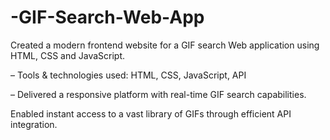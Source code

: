 # -GIF-Search-Web-App

Created a modern frontend website for a GIF search Web application using HTML, CSS and JavaScript.

  – Tools &amp; technologies used: HTML, CSS, JavaScript, API 
  
  – Delivered a responsive platform with real-time GIF search capabilities.  
 
 Enabled instant access to a vast library of GIFs through efficient API integration.
